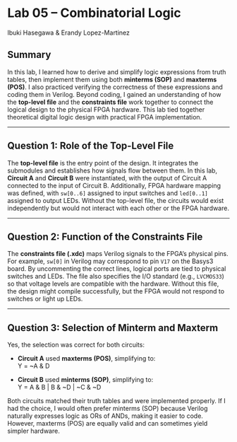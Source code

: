 # Lab 05 – Combinatorial Logic 

Ibuki Hasegawa & Erandy Lopez-Martinez

## Summary  
In this lab, I learned how to derive and simplify logic expressions from truth tables, then implement them using both **minterms (SOP)** and **maxterms (POS)**. I also practiced verifying the correctness of these expressions and coding them in Verilog. Beyond coding, I gained an understanding of how the **top-level file** and the **constraints file** work together to connect the logical design to the physical FPGA hardware. This lab tied together theoretical digital logic design with practical FPGA implementation.  

---

## Question 1: Role of the Top-Level File  
The **top-level file** is the entry point of the design. It integrates the submodules and establishes how signals flow between them. In this lab, **Circuit A** and **Circuit B** were instantiated, with the output of Circuit A connected to the input of Circuit B. Additionally, FPGA hardware mapping was defined, with `sw[0..6]` assigned to input switches and `led[0..1]` assigned to output LEDs. Without the top-level file, the circuits would exist independently but would not interact with each other or the FPGA hardware.  

---

## Question 2: Function of the Constraints File  
The **constraints file (.xdc)** maps Verilog signals to the FPGA’s physical pins. For example, `sw[0]` in Verilog may correspond to pin `V17` on the Basys3 board. By uncommenting the correct lines, logical ports are tied to physical switches and LEDs. The file also specifies the I/O standard (e.g., `LVCMOS33`) so that voltage levels are compatible with the hardware. Without this file, the design might compile successfully, but the FPGA would not respond to switches or light up LEDs.  

---

## Question 3: Selection of Minterm and Maxterm  
Yes, the selection was correct for both circuits:  

- **Circuit A** used **maxterms (POS)**, simplifying to:  
Y = ~A & D

- **Circuit B** used **minterms (SOP)**, simplifying to:  
Y = A & B | B & ~D | ~C & ~D

Both circuits matched their truth tables and were implemented properly. If I had the choice, I would often prefer minterms (SOP) because Verilog naturally expresses logic as ORs of ANDs, making it easier to code. However, maxterms (POS) are equally valid and can sometimes yield simpler hardware.